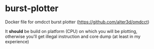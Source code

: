 # burst-plotter #

Docker file for omdcct burst plotter (https://github.com/alter3d/omdcct)

It **should** be build on platform (CPU) on which you will be plotting, otherwise you'll get illegal instruction and core dump (at least in my experience)

